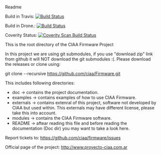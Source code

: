 Readme

Build in Travis: [![Build Status](https://travis-ci.org/ciaa/Firmware.svg?branch=master)](https://travis-ci.org/ciaa/Firmware)

Build in Drone.: [![Build Status](https://drone.io/github.com/ciaa/Firmware/status.png)](https://drone.io/github.com/ciaa/Firmware/latest)

Coverity Status: <a href="https://scan.coverity.com/projects/ciaa-firmware">
  <img alt="Coverity Scan Build Status"
       src="https://scan.coverity.com/projects/6097/badge.svg"/>
</a>


This is the root directory of the CIAA Firmware Project

In this project we are using git submodules, if you use "download zip" link from
github it will NOT download the git submodules :(. Please download the releases
or clone using:

git clone --recursive https://github.com/ciaa/Firmware.git

 This includes following directories:

* doc           -> contains the project documentation.
* examples      -> contains examples of how to use CIAA Firmware.
* externals     -> contains extenral of this project, software not developed by CIAA but used within. This externals may have different license, please take this into account.
* modules       -> contains the CIAA Firmware software.
* README        -> aftear reading this file and before reading the documentation (Doc dir) you may want to take a look here.

Report tickets to: https://github.com/ciaa/firmware/issues

Official page of the project: http://www.proyecto-ciaa.com.ar
